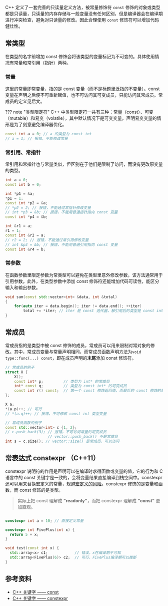 C++ 定义了一套完善的只读量定义方法，被常量修饰符 `const` 修饰的对象或类型都是只读量，只读量的内存存储与一般变量没有任何区别，但是编译器会在编译期进行冲突检查，避免对只读量的修改。因此合理使用 `const` 修饰符可以增加代码健壮性。

## 常类型

在类型的名字前增加 const 修饰会将该类型的变量标记为不可变的。具体使用情况有常量和常引用（指针）两种。

### 常量

这里的常量即常变量，指的是 const 变量（而不是标题里泛指的不变量）。const 变量在声明之后便不可重新赋值，也不可访问其可变成员，只能访问其常成员。常成员的定义见后文。

??? note "类型限定符"
    C++ 中类型限定符一共有三种：常量（const）、可变（mutable）和易变（volatile），其中默认情况下是可变变量，声明易变变量的情形是为了刻意避免编译器优化。

```cpp
const int a = 0; // a 的类型为 const int
// a = 1; // 报错，不能修改常量
```

### 常引用、常指针

常引用和常指针也与常量类似，但区别在于他们是限制了访问，而没有更改原变量的类型。

```cpp
int a = 0;
const int b = 0;

int *p1 = &a;
*p1 = 1;
const int *p2 = &a;
// *p2 = 2; // 报错，不能通过常指针修改变量
// int *p3 = &b; // 报错，不能用普通指针指向 const 变量
const int *p4 = &b;

int &r1 = a;
r1 = 1;
const int &r2 = a;
// r2 = 2; // 报错，不能通过常引用修改变量
// int &p3 = &b; // 报错，不能用普通引用指向 const 变量
const int &r4 = b;
```

### 常参数

在函数参数里限定参数为常类型可以避免在类型里意外修改参数，该方法通常用于引用参数。此外，在类型参数中添加 const 修饰符还能增加代码可读性，能区分输入和输出参数。

```cpp
void sum(const std::vector<int> &data, int &total)
{
    for(auto iter = data.begin(); iter != data.end(); ++iter)
        total += *iter; // iter 是 const 迭代器，解引用后的类型是 const int
}
```

## 常成员

常成员指的是类型中被 const 修饰的成员，常成员可以用来限制对常对象的修改。其中，常成员变量与常量声明相同，而常成员函数声明方法为`void type::func(...) const`，即在成员声明的**末尾**添加 const 修饰符。

```cpp
// 常成员的例子
struct X {
    X();
    const int* p;         // 类型为 int* 的常成员
    int* const q;         // 类型为 const int* 的可变成员
    const int r() const;  // 第一个 const 修饰返回值，而最后的 const 修饰的是这个成员函数。
};

X a;
*(a.p)++; // 可行
// *(a.q)++; // 报错，不可修改 const int 类型变量

// 常成员函数的例子
const std::vector<int> c {1, 2};
// c.push_back(3); // 报错，不可访问常量的可变成员
                   // vector::push_back() 不是常成员
int s = c.size(); // vector::size() 是常成员，可以访问
```

## 常表达式 constexpr （C++11）

constexpr 说明符的作用是声明可以在编译时求得函数或变量的值，它的行为和 C 语言中的 const 关键字是一致的，会将变量结果直接编译到栈空间中。constexpr 还可以用来替换宏定义的常量，规避[宏定义的风险](./basic.md)。constexpr 修饰的是变量和函数，而 const 修饰的是类型。

> 实际上把 const 理解成 **"readonly"**，而把 constexpr 理解成 **"const"** 更加直观。

```cpp

constexpr int a = 10; // 直接定义常量

constexpr int FivePlus(int x) {
  return 5 + x;
}

void test(const int x) {
  std::array<x> c1;            // 错误，x在编译期不可知
  std::array<FivePlus(6)> c2;  // 可行，FivePlus编译期可以推断
}
```

## 参考资料

- [C++ 关键字 —— const](https://zh.cppreference.com/w/cpp/keyword/const)
- [C++ 关键字 —— constexpr](https://zh.cppreference.com/w/cpp/keyword/constexpr)
